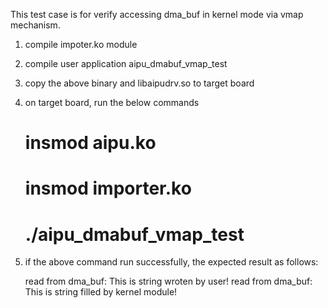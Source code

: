 This test case is for verify accessing dma_buf in kernel mode via vmap mechanism.

1. compile impoter.ko module
2. compile user application aipu_dmabuf_vmap_test
3. copy the above binary and libaipudrv.so to target board
4. on target board, run the below commands
	# insmod aipu.ko
	# insmod importer.ko
	# ./aipu_dmabuf_vmap_test

5. if the above command run successfully, the expected result as follows:

	read from dma_buf: This is string wroten by user!
	read from dma_buf: This is string filled by kernel module!
